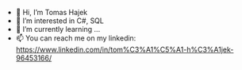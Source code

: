 - 👋 Hi, I’m Tomas Hajek
- 👀 I’m interested in C#, SQL
- 🌱 I’m currently learning ...
- 📫 You can reach me on my linkedin: https://www.linkedin.com/in/tom%C3%A1%C5%A1-h%C3%A1jek-96453166/

<!---
xhajekt/xhajekt is a ✨ special ✨ repository because its `README.md` (this file) appears on your GitHub profile.
You can click the Preview link to take a look at your changes.
--->
